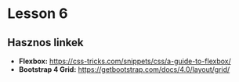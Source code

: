 # Lesson 6

## Hasznos linkek

- **Flexbox:** https://css-tricks.com/snippets/css/a-guide-to-flexbox/
- **Bootstrap 4 Grid:** https://getbootstrap.com/docs/4.0/layout/grid/
